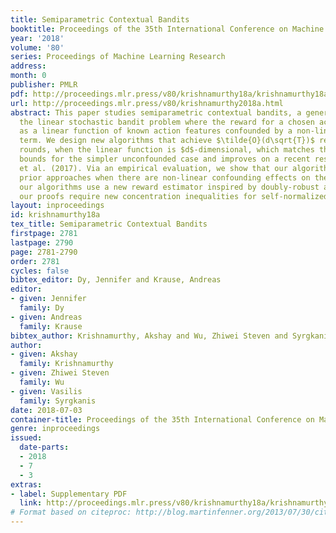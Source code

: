 ```yaml
---
title: Semiparametric Contextual Bandits
booktitle: Proceedings of the 35th International Conference on Machine Learning
year: '2018'
volume: '80'
series: Proceedings of Machine Learning Research
address: 
month: 0
publisher: PMLR
pdf: http://proceedings.mlr.press/v80/krishnamurthy18a/krishnamurthy18a.pdf
url: http://proceedings.mlr.press/v80/krishnamurthy2018a.html
abstract: This paper studies semiparametric contextual bandits, a generalization of
  the linear stochastic bandit problem where the reward for a chosen action is modeled
  as a linear function of known action features confounded by a non-linear action-independent
  term. We design new algorithms that achieve $\tilde{O}(d\sqrt{T})$ regret over $T$
  rounds, when the linear function is $d$-dimensional, which matches the best known
  bounds for the simpler unconfounded case and improves on a recent result of Greenwald
  et al. (2017). Via an empirical evaluation, we show that our algorithms outperform
  prior approaches when there are non-linear confounding effects on the rewards. Technically,
  our algorithms use a new reward estimator inspired by doubly-robust approaches and
  our proofs require new concentration inequalities for self-normalized martingales.
layout: inproceedings
id: krishnamurthy18a
tex_title: Semiparametric Contextual Bandits
firstpage: 2781
lastpage: 2790
page: 2781-2790
order: 2781
cycles: false
bibtex_editor: Dy, Jennifer and Krause, Andreas
editor:
- given: Jennifer
  family: Dy
- given: Andreas
  family: Krause
bibtex_author: Krishnamurthy, Akshay and Wu, Zhiwei Steven and Syrgkanis, Vasilis
author:
- given: Akshay
  family: Krishnamurthy
- given: Zhiwei Steven
  family: Wu
- given: Vasilis
  family: Syrgkanis
date: 2018-07-03
container-title: Proceedings of the 35th International Conference on Machine Learning
genre: inproceedings
issued:
  date-parts:
  - 2018
  - 7
  - 3
extras:
- label: Supplementary PDF
  link: http://proceedings.mlr.press/v80/krishnamurthy18a/krishnamurthy18a-supp.pdf
# Format based on citeproc: http://blog.martinfenner.org/2013/07/30/citeproc-yaml-for-bibliographies/
---
```


